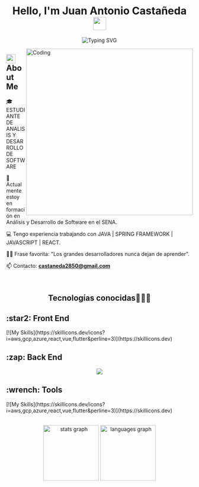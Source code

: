 <h1 align="center">Hello, I'm Juan Antonio Castañeda <img src="https://media.giphy.com/media/hvRJCLFzcasrR4ia7z/giphy.gif" width="35"></h1>

<div align="center">
  
![Typing SVG](https://readme-typing-svg.herokuapp.com?font=ROBOT&size=25&color=39FF14&background=000000&center=true&vCenter=true&width=490&lines=%3E+Welcome+to+my+GitHub+profile...!)

</div>

<img align="right" alt="Coding" width="450" src="https://cdn.dribbble.com/users/1162077/screenshots/3848914/programmer.gif">

## <img src="https://c.tenor.com/NCRHhqkXrJYAAAAi/programmers-go-internet.gif" width="25">  <b>About Me</b>
<p align="left">
  🎓 ESTUDIANTE DE ANALISIS Y DESARROLLO DE SOFTWARE

  📝 Actualmente estoy en formación en Análisis y Desarrollo de Software en el SENA.
  

  💻 Tengo experiencia trabajando con JAVA | SPRING FRAMEWORK | JAVASCRIPT | REACT.
  
  
  💪🏼 Frase favorita: "Los grandes desarrolladores nunca dejan de aprender".

  
  📫 Contacto: **castaneda2850@gmail.com**

<p/>
<br>

<h2 align="center">Tecnologías conocidas👨🏻‍💻</h2>
<!--tech stack icons-->
<p align="center">
  <h2>:star2: Front End</h2>
[![My Skills](https://skillicons.dev/icons?i=aws,gcp,azure,react,vue,flutter&perline=3)](https://skillicons.dev)

  <h2>:zap: Back End</h2>
 <p align="center">
  <a href="https://skillicons.dev">
    <img src="https://skillicons.dev/icons?i=git,kubernetes,docker,c,vim" />
  </a>
</p>

  <h2>:wrench: Tools</h2>
  [![My Skills](https://skillicons.dev/icons?i=aws,gcp,azure,react,vue,flutter&perline=3)](https://skillicons.dev)
</p>
<br>
<div align="center">
  <img src="https://github-readme-stats.vercel.app/api?username=juan-jcr&hide_title=false&hide_rank=false&show_icons=true&include_all_commits=true&count_private=true&disable_animations=false&theme=dracula&locale=en&hide_border=false&order=1" height="150" alt="stats graph"  />
  <img src="https://github-readme-stats.vercel.app/api/top-langs?username=juan-jcr&locale=en&hide_title=false&layout=compact&card_width=320&langs_count=5&theme=dracula&hide_border=false&order=2" height="150" alt="languages graph"  />
</div>

###

